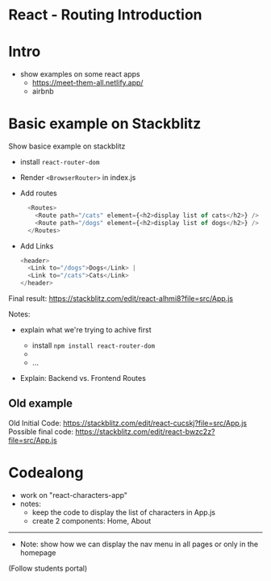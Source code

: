
# React - Routing Introduction

<!-- 

Status: notes

@todo: improve planning


React Router Version History (dates on the left):
- https://github.com/remix-run/react-router/releases


-->


# Intro

- show examples on some react apps
  - https://meet-them-all.netlify.app/
  - airbnb


# Basic example on Stackblitz

Show basice example on stackblitz
- install `react-router-dom`
- Render `<BrowserRouter>` in index.js
- Add routes

  ```js
    <Routes>
      <Route path="/cats" element={<h2>display list of cats</h2>} />
      <Route path="/dogs" element={<h2>display list of dogs</h2>} />
    </Routes>
  ```

- Add Links

  ```js
  <header>
    <Link to="/dogs">Dogs</Link> |
    <Link to="/cats">Cats</Link>
  </header>
  ```


Final result:
https://stackblitz.com/edit/react-alhmi8?file=src/App.js



Notes: 
- explain what we're trying to achive first
  - install `npm install react-router-dom`
  - <Navigate />
  - ...

- Explain: Backend vs. Frontend Routes




## Old example

Old Initial Code: https://stackblitz.com/edit/react-cucskj?file=src/App.js
Possible final code: https://stackblitz.com/edit/react-bwzc2z?file=src/App.js





# Codealong


- work on "react-characters-app"
- notes: 
  - keep the code to display the list of characters in App.js
  - create 2 components: Home, About


----------




- Note: show how we can display the nav menu in all pages or only in the homepage



(Follow students portal)


